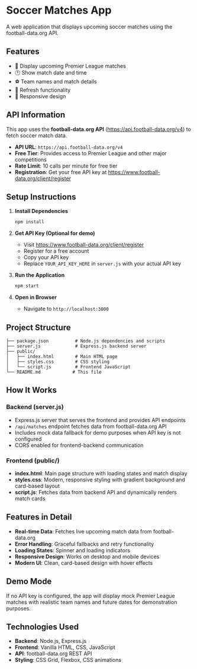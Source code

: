 # Soccer Matches App

A web application that displays upcoming soccer matches using the football-data.org API.

## Features

- 📅 Display upcoming Premier League matches
- 🕐 Show match date and time
- ⚽ Team names and match details
- 🔄 Refresh functionality
- 📱 Responsive design

## API Information

This app uses the **football-data.org API** (https://api.football-data.org/v4) to fetch soccer match data.

- **API URL**: `https://api.football-data.org/v4`
- **Free Tier**: Provides access to Premier League and other major competitions
- **Rate Limit**: 10 calls per minute for free tier
- **Registration**: Get your free API key at https://www.football-data.org/client/register

## Setup Instructions

1. **Install Dependencies**
   ```bash
   npm install
   ```

2. **Get API Key (Optional for demo)**
   - Visit https://www.football-data.org/client/register
   - Register for a free account
   - Copy your API key
   - Replace `YOUR_API_KEY_HERE` in `server.js` with your actual API key

3. **Run the Application**
   ```bash
   npm start
   ```

4. **Open in Browser**
   - Navigate to `http://localhost:3000`

## Project Structure

```
├── package.json          # Node.js dependencies and scripts
├── server.js             # Express.js backend server
├── public/
│   ├── index.html        # Main HTML page
│   ├── styles.css        # CSS styling
│   └── script.js         # Frontend JavaScript
└── README.md            # This file
```

## How It Works

### Backend (server.js)
- Express.js server that serves the frontend and provides API endpoints
- `/api/matches` endpoint fetches data from football-data.org API
- Includes mock data fallback for demo purposes when API key is not configured
- CORS enabled for frontend-backend communication

### Frontend (public/)
- **index.html**: Main page structure with loading states and match display
- **styles.css**: Modern, responsive styling with gradient background and card-based layout
- **script.js**: Fetches data from backend API and dynamically renders match cards

## Features in Detail

- **Real-time Data**: Fetches live upcoming match data from football-data.org
- **Error Handling**: Graceful fallbacks and retry functionality
- **Loading States**: Spinner and loading indicators
- **Responsive Design**: Works on desktop and mobile devices
- **Modern UI**: Clean, card-based design with hover effects

## Demo Mode

If no API key is configured, the app will display mock Premier League matches with realistic team names and future dates for demonstration purposes.

## Technologies Used

- **Backend**: Node.js, Express.js
- **Frontend**: Vanilla HTML, CSS, JavaScript
- **API**: football-data.org REST API
- **Styling**: CSS Grid, Flexbox, CSS animations
